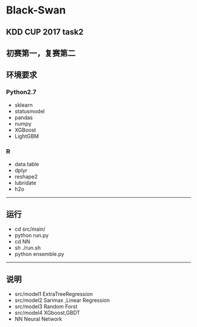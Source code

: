 # Black-Swan
## KDD CUP 2017 task2
初赛第一，复赛第二
----
## 环境要求
### Python2.7
- sklearn
- statusmodel
- pandas
- numpy
- XGBoost
- LightGBM
### R
- data.table
- dplyr
- reshape2
- lubridate
- h2o
----
## 运行
- cd src/main/
- python run.py
- cd NN
- sh ./run.sh
- python ensemble.py
----
## 说明
- src/model1  ExtraTreeRegression
- src/model2  Sarimax ,Linear Regression
- src/model3  Random Forst
- src/model4  XGboost,GBDT
- NN          Neural Network
